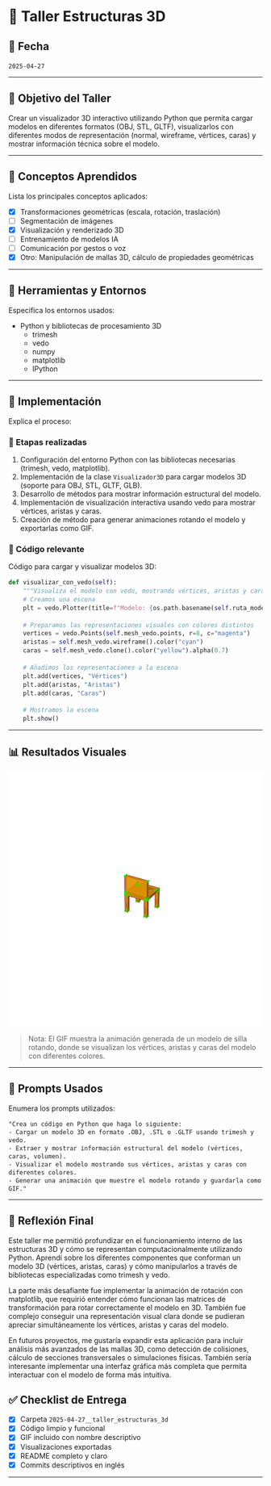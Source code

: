 # 🧪 Taller Estructuras 3D

## 📅 Fecha
`2025-04-27`

---

## 🎯 Objetivo del Taller

Crear un visualizador 3D interactivo utilizando Python que permita cargar modelos en diferentes formatos (OBJ, STL, GLTF), visualizarlos con diferentes modos de representación (normal, wireframe, vértices, caras) y mostrar información técnica sobre el modelo.

---

## 🧠 Conceptos Aprendidos

Lista los principales conceptos aplicados:

- [x] Transformaciones geométricas (escala, rotación, traslación)
- [ ] Segmentación de imágenes
- [x] Visualización y renderizado 3D
- [ ] Entrenamiento de modelos IA
- [ ] Comunicación por gestos o voz
- [x] Otro: Manipulación de mallas 3D, cálculo de propiedades geométricas

---

## 🔧 Herramientas y Entornos

Especifica los entornos usados:

- Python y bibliotecas de procesamiento 3D
  - trimesh
  - vedo
  - numpy
  - matplotlib
  - IPython

---
## 🧪 Implementación

Explica el proceso:

### 🔹 Etapas realizadas
1. Configuración del entorno Python con las bibliotecas necesarias (trimesh, vedo, matplotlib).
2. Implementación de la clase `Visualizador3D` para cargar modelos 3D (soporte para OBJ, STL, GLTF, GLB).
3. Desarrollo de métodos para mostrar información estructural del modelo.
4. Implementación de visualización interactiva usando vedo para mostrar vértices, aristas y caras.
5. Creación de método para generar animaciones rotando el modelo y exportarlas como GIF.

### 🔹 Código relevante

Código para cargar y visualizar modelos 3D:

```python
def visualizar_con_vedo(self):
    """Visualiza el modelo con vedo, mostrando vértices, aristas y caras"""
    # Creamos una escena
    plt = vedo.Plotter(title=f"Modelo: {os.path.basename(self.ruta_modelo)}")
    
    # Preparamos las representaciones visuales con colores distintos
    vertices = vedo.Points(self.mesh_vedo.points, r=8, c="magenta")
    aristas = self.mesh_vedo.wireframe().color("cyan")
    caras = self.mesh_vedo.clone().color("yellow").alpha(0.7)
    
    # Añadimos las representaciones a la escena
    plt.add(vertices, "Vértices")
    plt.add(aristas, "Aristas")
    plt.add(caras, "Caras")
    
    # Mostramos la escena
    plt.show()
```

---

## 📊 Resultados Visuales

![visualizador_3d_silla](./silla_simple_animacion.gif)

> Nota: El GIF muestra la animación generada de un modelo de silla rotando, donde se visualizan los vértices, aristas y caras del modelo con diferentes colores.

---

## 🧩 Prompts Usados

Enumera los prompts utilizados:

```text
"Crea un código en Python que haga lo siguiente: 
- Cargar un modelo 3D en formato .OBJ, .STL o .GLTF usando trimesh y vedo.
- Extraer y mostrar información estructural del modelo (vértices, caras, volumen).
- Visualizar el modelo mostrando sus vértices, aristas y caras con diferentes colores.
- Generar una animación que muestre el modelo rotando y guardarla como GIF."
```

---

## 💬 Reflexión Final

Este taller me permitió profundizar en el funcionamiento interno de las estructuras 3D y cómo se representan computacionalmente utilizando Python. Aprendí sobre los diferentes componentes que conforman un modelo 3D (vértices, aristas, caras) y cómo manipularlos a través de bibliotecas especializadas como trimesh y vedo.

La parte más desafiante fue implementar la animación de rotación con matplotlib, que requirió entender cómo funcionan las matrices de transformación para rotar correctamente el modelo en 3D. También fue complejo conseguir una representación visual clara donde se pudieran apreciar simultáneamente los vértices, aristas y caras del modelo.

En futuros proyectos, me gustaría expandir esta aplicación para incluir análisis más avanzados de las mallas 3D, como detección de colisiones, cálculo de secciones transversales o simulaciones físicas. También sería interesante implementar una interfaz gráfica más completa que permita interactuar con el modelo de forma más intuitiva.

## ✅ Checklist de Entrega

- [x] Carpeta `2025-04-27__taller_estructuras_3d`
- [x] Código limpio y funcional
- [x] GIF incluido con nombre descriptivo
- [x] Visualizaciones exportadas
- [x] README completo y claro
- [x] Commits descriptivos en inglés

---
